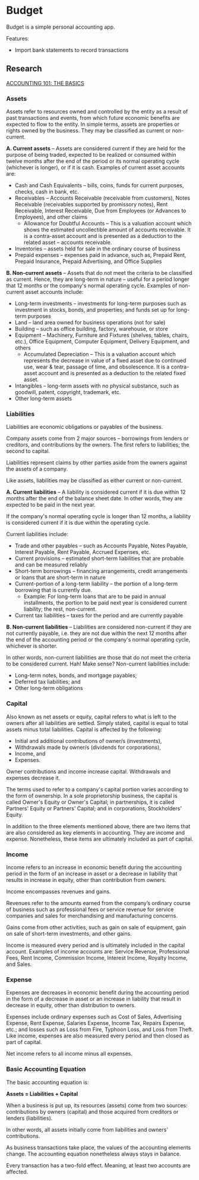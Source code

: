 # Budget

Budget is a simple personal accounting app.

Features:
 - Import bank statements to record transactions





## Research

[ACCOUNTING 101: THE BASICS](https://www.accountingverse.com/accounting-basics/)

### Assets

Assets refer to resources owned and controlled by the entity as a result of past transactions and events, from which future economic benefits are expected to flow to the entity. In simple terms, assets are properties or rights owned by the business. They may be classified as current or non-current.

**A. Current assets** – Assets are considered current if they are held for the purpose of being traded, expected to be realized or consumed within twelve months after the end of the period or its normal operating cycle (whichever is longer), or if it is cash. Examples of current asset accounts are:

 - Cash and Cash Equivalents – bills, coins, funds for current purposes, checks, cash in bank, etc.
 - Receivables – Accounts Receivable (receivable from customers), Notes Receivable (receivables supported by promissory notes), Rent Receivable, Interest Receivable, Due from Employees (or Advances to Employees), and other claims
   - Allowance for Doubtful Accounts – This is a valuation account which shows the estimated uncollectible amount of accounts receivable. It is a contra-asset account and is presented as a deduction to the related asset – accounts receivable.
 - Inventories – assets held for sale in the ordinary course of business
 - Prepaid expenses – expenses paid in advance, such as, Prepaid Rent, Prepaid Insurance, Prepaid Advertising, and Office Supplies

**B. Non-current assets** – Assets that do not meet the criteria to be classified as current. Hence, they are long-term in nature – useful for a period longer that 12 months or the company's normal operating cycle. Examples of non-current asset accounts include:

 - Long-term investments – investments for long-term purposes such as investment in stocks, bonds, and properties; and funds set up for long-term purposes
 - Land – land area owned for business operations (not for sale)
 - Building – such as office building, factory, warehouse, or store
 - Equipment – Machinery, Furniture and Fixtures (shelves, tables, chairs, etc.), Office Equipment, Computer Equipment, Delivery Equipment, and others
   - Accumulated Depreciation – This is a valuation account which represents the decrease in value of a fixed asset due to continued use, wear & tear, passage of time, and obsolescence. It is a contra-asset account and is presented as a deduction to the related fixed asset.
 - Intangibles – long-term assets with no physical substance, such as goodwill, patent, copyright, trademark, etc.
 - Other long-term assets


### Liabilities

Liabilities are economic obligations or payables of the business.

Company assets come from 2 major sources – borrowings from lenders or creditors, and contributions by the owners. The first refers to liabilities; the second to capital.

Liabilities represent claims by other parties aside from the owners against the assets of a company.

Like assets, liabilities may be classified as either current or non-current.

**A. Current liabilities** – A liability is considered current if it is due within 12 months after the end of the balance sheet date. In other words, they are expected to be paid in the next year.

If the company's normal operating cycle is longer than 12 months, a liability is considered current if it is due within the operating cycle.

Current liabilities include:

 - Trade and other payables – such as Accounts Payable, Notes Payable, Interest Payable, Rent Payable, Accrued Expenses, etc.
 - Current provisions – estimated short-term liabilities that are probable and can be measured reliably
 - Short-term borrowings – financing arrangements, credit arrangements or loans that are short-term in nature
 - Current-portion of a long-term liability – the portion of a long-term borrowing that is currently due.
   - Example: For long-term loans that are to be paid in annual installments, the portion to be paid next year is considered current liability; the rest, non-current.
 - Current tax liabilities – taxes for the period and are currently payable

**B. Non-current liabilities** – Liabilities are considered non-current if they are not currently payable, i.e. they are not due within the next 12 months after the end of the accounting period or the company's normal operating cycle, whichever is shorter.

In other words, non-current liabilities are those that do not meet the criteria to be considered current. Hah! Make sense? Non-current liabilities include:

 - Long-term notes, bonds, and mortgage payables;
 - Deferred tax liabilities; and
 - Other long-term obligations


### Capital

Also known as net assets or equity, capital refers to what is left to the owners after all liabilities are settled. Simply stated, capital is equal to total assets minus total liabilities. Capital is affected by the following:

 - Initial and additional contributions of owner/s (investments),
 - Withdrawals made by owner/s (dividends for corporations),
 - Income, and
 - Expenses.

Owner contributions and income increase capital. Withdrawals and expenses decrease it.

The terms used to refer to a company's capital portion varies according to the form of ownership. In a sole proprietorship business, the capital is called Owner's Equity or Owner's Capital; in partnerships, it is called Partners' Equity or Partners' Capital; and in corporations, Stockholders' Equity.

In addition to the three elements mentioned above, there are two items that are also considered as key elements in accounting. They are income and expense. Nonetheless, these items are ultimately included as part of capital.


### Income

Income refers to an increase in economic benefit during the accounting period in the form of an increase in asset or a decrease in liability that results in increase in equity, other than contribution from owners.

Income encompasses revenues and gains.

Revenues refer to the amounts earned from the company’s ordinary course of business such as professional fees or service revenue for service companies and sales for merchandising and manufacturing concerns.

Gains come from other activities, such as gain on sale of equipment, gain on sale of short-term investments, and other gains.

Income is measured every period and is ultimately included in the capital account. Examples of income accounts are: Service Revenue, Professional Fees, Rent Income, Commission Income, Interest Income, Royalty Income, and Sales.


### Expense

Expenses are decreases in economic benefit during the accounting period in the form of a decrease in asset or an increase in liability that result in decrease in equity, other than distribution to owners.

Expenses include ordinary expenses such as Cost of Sales, Advertising Expense, Rent Expense, Salaries Expense, Income Tax, Repairs Expense, etc.; and losses such as Loss from Fire, Typhoon Loss, and Loss from Theft. Like income, expenses are also measured every period and then closed as part of capital.

Net income refers to all income minus all expenses.


### Basic Accounting Equation

The basic accounting equation is:

**Assets = Liabilities + Capital**

When a business is put up, its resources (assets) come from two sources: contributions by owners (capital) and those acquired from creditors or lenders (liabilities).

In other words, all assets initially come from liabilities and owners' contributions.

As business transactions take place, the values of the accounting elements change. The accounting equation nonetheless always stays in balance.

Every transaction has a two-fold effect. Meaning, at least two accounts are affected.


